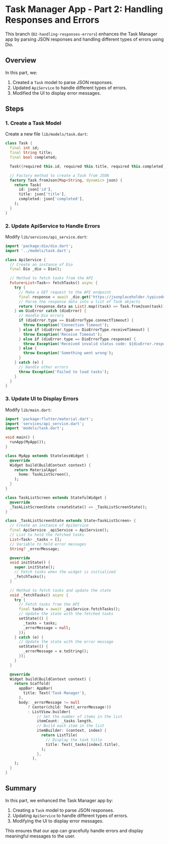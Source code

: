
# Task Manager App - Part 2: Handling Responses and Errors


This branch (`02-handling-responses-errors`) enhances the Task Manager app by parsing JSON responses and handling different types of errors using Dio.

## Overview

In this part, we:
1. Created a `Task` model to parse JSON responses.
2. Updated `ApiService` to handle different types of errors.
3. Modified the UI to display error messages.

## Steps

### 1. Create a Task Model

Create a new file `lib/models/task.dart`:

```dart
class Task {
  final int id;
  final String title;
  final bool completed;

  Task({required this.id, required this.title, required this.completed});

  // Factory method to create a Task from JSON
  factory Task.fromJson(Map<String, dynamic> json) {
    return Task(
      id: json['id'],
      title: json['title'],
      completed: json['completed'],
    );
  }
}
```

### 2. Update ApiService to Handle Errors

Modify `lib/services/api_service.dart`:

```dart
import 'package:dio/dio.dart';
import '../models/task.dart';

class ApiService {
  // Create an instance of Dio
  final Dio _dio = Dio();

  // Method to fetch tasks from the API
  Future<List<Task>> fetchTasks() async {
    try {
      // Make a GET request to the API endpoint
      final response = await _dio.get('https://jsonplaceholder.typicode.com/todos');
      // Parse the response data into a list of Task objects
      return (response.data as List).map((task) => Task.fromJson(task)).toList();
    } on DioError catch (dioError) {
      // Handle Dio errors
      if (dioError.type == DioErrorType.connectTimeout) {
        throw Exception('Connection Timeout');
      } else if (dioError.type == DioErrorType.receiveTimeout) {
        throw Exception('Receive Timeout');
      } else if (dioError.type == DioErrorType.response) {
        throw Exception('Received invalid status code: ${dioError.response?.statusCode}');
      } else {
        throw Exception('Something went wrong');
      }
    } catch (e) {
      // Handle other errors
      throw Exception('Failed to load tasks');
    }
  }
}
```

### 3. Update UI to Display Errors

Modify `lib/main.dart`:

```dart
import 'package:flutter/material.dart';
import 'services/api_service.dart';
import 'models/task.dart';

void main() {
  runApp(MyApp());
}

class MyApp extends StatelessWidget {
  @override
  Widget build(BuildContext context) {
    return MaterialApp(
      home: TaskListScreen(),
    );
  }
}

class TaskListScreen extends StatefulWidget {
  @override
  _TaskListScreenState createState() => _TaskListScreenState();
}

class _TaskListScreenState extends State<TaskListScreen> {
  // Create an instance of ApiService
  final ApiService _apiService = ApiService();
  // List to hold the fetched tasks
  List<Task> _tasks = [];
  // Variable to hold error messages
  String? _errorMessage;

  @override
  void initState() {
    super.initState();
    // Fetch tasks when the widget is initialized
    _fetchTasks();
  }

  // Method to fetch tasks and update the state
  void _fetchTasks() async {
    try {
      // Fetch tasks from the API
      final tasks = await _apiService.fetchTasks();
      // Update the state with the fetched tasks
      setState(() {
        _tasks = tasks;
        _errorMessage = null;
      });
    } catch (e) {
      // Update the state with the error message
      setState(() {
        _errorMessage = e.toString();
      });
    }
  }

  @override
  Widget build(BuildContext context) {
    return Scaffold(
      appBar: AppBar(
        title: Text('Task Manager'),
      ),
      body: _errorMessage != null
          ? Center(child: Text(_errorMessage!))
          : ListView.builder(
              // Set the number of items in the list
              itemCount: _tasks.length,
              // Build each item in the list
              itemBuilder: (context, index) {
                return ListTile(
                  // Display the task title
                  title: Text(_tasks[index].title),
                );
              },
            ),
    );
  }
}
```

## Summary

In this part, we enhanced the Task Manager app by:
1. Creating a `Task` model to parse JSON responses.
2. Updating `ApiService` to handle different types of errors.
3. Modifying the UI to display error messages.

This ensures that our app can gracefully handle errors and display meaningful messages to the user.

